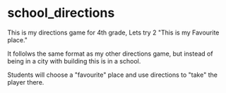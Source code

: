 # school_directions
This is my directions game for 4th grade, Lets try 2 "This is my Favourite place."

It follolws the same format as my other directions game, but instead of being in a city with building this is in a school.

Students will choose a "favourite" place and use directions to "take" the player there.
